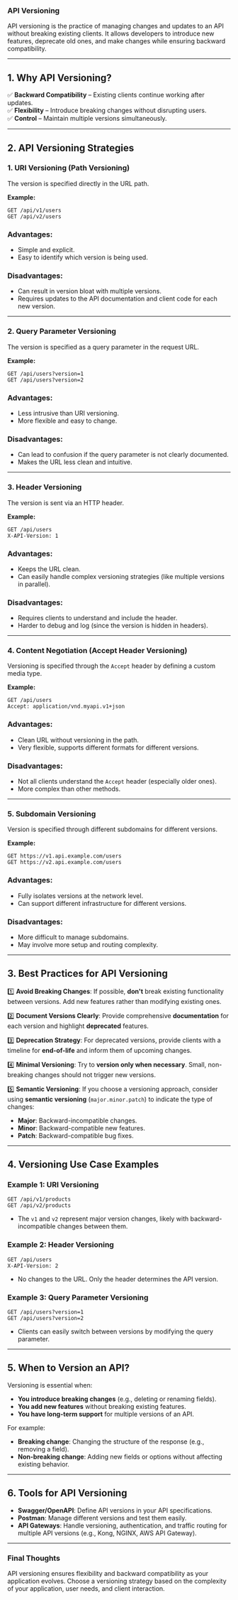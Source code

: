 ### **API Versioning**  

API versioning is the practice of managing changes and updates to an API without breaking existing clients. It allows developers to introduce new features, deprecate old ones, and make changes while ensuring backward compatibility.

---

## **1. Why API Versioning?**  
✅ **Backward Compatibility** – Existing clients continue working after updates.  
✅ **Flexibility** – Introduce breaking changes without disrupting users.  
✅ **Control** – Maintain multiple versions simultaneously.  

---

## **2. API Versioning Strategies**  

### **1. URI Versioning (Path Versioning)**  
The version is specified directly in the URL path.

**Example:**
```http
GET /api/v1/users
GET /api/v2/users
```

### **Advantages:**
- Simple and explicit.
- Easy to identify which version is being used.

### **Disadvantages:**
- Can result in version bloat with multiple versions.
- Requires updates to the API documentation and client code for each new version.

---

### **2. Query Parameter Versioning**  
The version is specified as a query parameter in the request URL.

**Example:**
```http
GET /api/users?version=1
GET /api/users?version=2
```

### **Advantages:**
- Less intrusive than URI versioning.
- More flexible and easy to change.

### **Disadvantages:**
- Can lead to confusion if the query parameter is not clearly documented.
- Makes the URL less clean and intuitive.

---

### **3. Header Versioning**  
The version is sent via an HTTP header.

**Example:**
```http
GET /api/users
X-API-Version: 1
```

### **Advantages:**
- Keeps the URL clean.
- Can easily handle complex versioning strategies (like multiple versions in parallel).
  
### **Disadvantages:**
- Requires clients to understand and include the header.
- Harder to debug and log (since the version is hidden in headers).

---

### **4. Content Negotiation (Accept Header Versioning)**  
Versioning is specified through the `Accept` header by defining a custom media type.

**Example:**
```http
GET /api/users
Accept: application/vnd.myapi.v1+json
```

### **Advantages:**
- Clean URL without versioning in the path.
- Very flexible, supports different formats for different versions.

### **Disadvantages:**
- Not all clients understand the `Accept` header (especially older ones).
- More complex than other methods.

---

### **5. Subdomain Versioning**  
Version is specified through different subdomains for different versions.

**Example:**
```http
GET https://v1.api.example.com/users
GET https://v2.api.example.com/users
```

### **Advantages:**
- Fully isolates versions at the network level.
- Can support different infrastructure for different versions.

### **Disadvantages:**
- More difficult to manage subdomains.
- May involve more setup and routing complexity.

---

## **3. Best Practices for API Versioning**  

1️⃣ **Avoid Breaking Changes**: If possible, **don't** break existing functionality between versions. Add new features rather than modifying existing ones.

2️⃣ **Document Versions Clearly**: Provide comprehensive **documentation** for each version and highlight **deprecated** features.

3️⃣ **Deprecation Strategy**: For deprecated versions, provide clients with a timeline for **end-of-life** and inform them of upcoming changes.

4️⃣ **Minimal Versioning**: Try to **version only when necessary**. Small, non-breaking changes should not trigger new versions.

5️⃣ **Semantic Versioning**: If you choose a versioning approach, consider using **semantic versioning** (`major.minor.patch`) to indicate the type of changes:
   - **Major**: Backward-incompatible changes.
   - **Minor**: Backward-compatible new features.
   - **Patch**: Backward-compatible bug fixes.

---

## **4. Versioning Use Case Examples**  

### **Example 1: URI Versioning**  
```http
GET /api/v1/products
GET /api/v2/products
```
- The `v1` and `v2` represent major version changes, likely with backward-incompatible changes between them.

### **Example 2: Header Versioning**  
```http
GET /api/users
X-API-Version: 2
```
- No changes to the URL. Only the header determines the API version.

### **Example 3: Query Parameter Versioning**  
```http
GET /api/users?version=1
GET /api/users?version=2
```
- Clients can easily switch between versions by modifying the query parameter.

---

## **5. When to Version an API?**  
Versioning is essential when:
- **You introduce breaking changes** (e.g., deleting or renaming fields).
- **You add new features** without breaking existing features.
- **You have long-term support** for multiple versions of an API.

For example:
- **Breaking change**: Changing the structure of the response (e.g., removing a field).
- **Non-breaking change**: Adding new fields or options without affecting existing behavior.

---

## **6. Tools for API Versioning**  
- **Swagger/OpenAPI**: Define API versions in your API specifications.  
- **Postman**: Manage different versions and test them easily.  
- **API Gateways**: Handle versioning, authentication, and traffic routing for multiple API versions (e.g., Kong, NGINX, AWS API Gateway).

---

### **Final Thoughts**  
API versioning ensures flexibility and backward compatibility as your application evolves. Choose a versioning strategy based on the complexity of your application, user needs, and client interaction.

